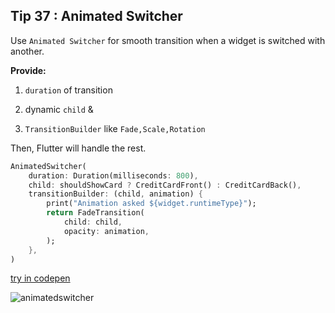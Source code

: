 ## Tip  37 : Animated Switcher

Use `Animated Switcher` for smooth transition when a widget is switched with another.

**Provide:**

1. `duration` of transition

2. dynamic `child` &

3. `TransitionBuilder` like `Fade,Scale,Rotation`

Then, Flutter will handle the rest.

```dart
AnimatedSwitcher(
    duration: Duration(milliseconds: 800),
    child: shouldShowCard ? CreditCardFront() : CreditCardBack(),
    transitionBuilder: (child, animation) {
        print("Animation asked ${widget.runtimeType}");
        return FadeTransition(
            child: child,
            opacity: animation,
        );
    },
)
```
[try in codepen](https://codepen.io/erluxman/pen/xxwJRBQ)

![animatedswitcher](https://raw.githubusercontent.com/erluxman/awesomefluttertips/master/assets/37animatedswitcher.gif)

